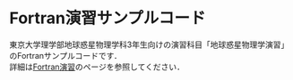 # Fortran演習サンプルコード

東京大学理学部地球惑星物理学科3年生向けの演習科目「地球惑星物理学演習」のFortranサンプルコードです．  
詳細は[Fortran演習](https://amanotk.github.io/fortran-resume-public/)のページを参照してください．

